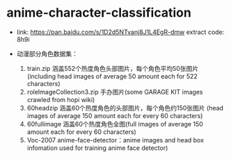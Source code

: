 # anime-character-classification
* link: https://pan.baidu.com/s/1D2d5NTvanj8J1L4EgR-dmw extract code: 8h9i

* 动漫部分角色数据集：
    1. train.zip 涵盖552个热度角色头部图片，每个角色平均50张图片(including head images of average 50 amount each for 522 characters)
    2. roleImageCollection3.zip 手办图片(some GARAGE KIT images crawled from hopi wiki)
    3. 60headzip 涵盖60个热度角色的头部图片，每个角色约150张图片 (head images of average 150 amount each for every 60 characters)
    4. 60fullimage 涵盖60个热度角色全图(full images of average 150 amount each for every 60 characters)
    5. Voc-2007 anime-face-detector：anime images and head box infomation used for training anime face detector)
    
